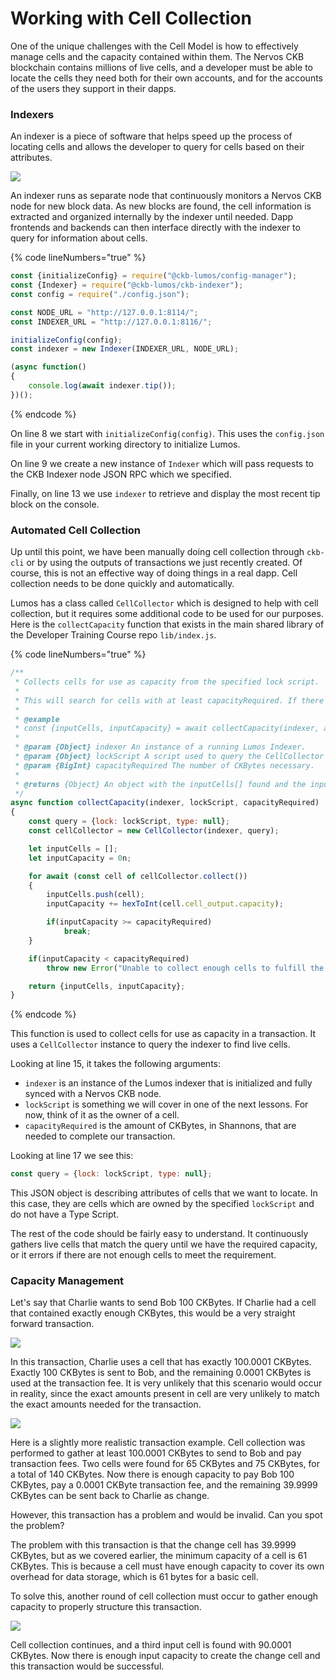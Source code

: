 # Working with Cell Collection

One of the unique challenges with the Cell Model is how to effectively manage cells and the capacity contained within them. The Nervos CKB blockchain contains millions of live cells, and a developer must be able to locate the cells they need both for their own accounts, and for the accounts of the users they support in their dapps.&#x20;

### Indexers

An indexer is a piece of software that helps speed up the process of locating cells and allows the developer to query for cells based on their attributes.

![](../.gitbook/assets/ckb-indexer.png)

An indexer runs as separate node that continuously monitors a Nervos CKB node for new block data. As new blocks are found, the cell information is extracted and organized internally by the indexer until needed. Dapp frontends and backends can then interface directly with the indexer to query for information about cells.

{% code lineNumbers="true" %}
```javascript
const {initializeConfig} = require("@ckb-lumos/config-manager");
const {Indexer} = require("@ckb-lumos/ckb-indexer"); 
const config = require("./config.json");

const NODE_URL = "http://127.0.0.1:8114/";
const INDEXER_URL = "http://127.0.0.1:8116/";

initializeConfig(config);
const indexer = new Indexer(INDEXER_URL, NODE_URL);

(async function()
{
    console.log(await indexer.tip());
})();
```
{% endcode %}

On line 8 we start with `initializeConfig(config)`. This uses the `config.json` file in your current working directory to initialize Lumos.

On line 9 we create a new instance of `Indexer` which will pass requests to the CKB Indexer node JSON RPC which we specified.

Finally, on line 13 we use `indexer` to retrieve and display the most recent tip block on the console.

### Automated Cell Collection

Up until this point, we have been manually doing cell collection through `ckb-cli` or by using the outputs of transactions we just recently created. Of course, this is not an effective way of doing things in a real dapp. Cell collection needs to be done quickly and automatically.

Lumos has a class called `CellCollector` which is designed to help with cell collection, but it requires some additional code to be used for our purposes. Here is the `collectCapacity` function that exists in the main shared library of the Developer Training Course repo `lib/index.js`.

{% code lineNumbers="true" %}
```javascript
/**
 * Collects cells for use as capacity from the specified lock script.
 * 
 * This will search for cells with at least capacityRequired. If there is insufficient capacity available an error will be thrown.
 * 
 * @example
 * const {inputCells, inputCapacity} = await collectCapacity(indexer, addressToScript("ckt1qyqvsv5240xeh85wvnau2eky8pwrhh4jr8ts8vyj37"), ckbytesToShannons(100n));
 * 
 * @param {Object} indexer An instance of a running Lumos Indexer.
 * @param {Object} lockScript A script used to query the CellCollector to find cells to use as capacity.
 * @param {BigInt} capacityRequired The number of CKBytes necessary.
 * 
 * @returns {Object} An object with the inputCells[] found and the inputCapacity contained within the provided Cells.  
 */
async function collectCapacity(indexer, lockScript, capacityRequired)
{
	const query = {lock: lockScript, type: null};
	const cellCollector = new CellCollector(indexer, query);

	let inputCells = [];
	let inputCapacity = 0n;

	for await (const cell of cellCollector.collect())
	{
		inputCells.push(cell);
		inputCapacity += hexToInt(cell.cell_output.capacity);

		if(inputCapacity >= capacityRequired)
			break;
	}

	if(inputCapacity < capacityRequired)
		throw new Error("Unable to collect enough cells to fulfill the capacity requirements.");

	return {inputCells, inputCapacity};
}
```
{% endcode %}

This function is used to collect cells for use as capacity in a transaction. It uses a `CellCollector` instance to query the indexer to find live cells.

Looking at line 15, it takes the following arguments:

* `indexer` is an instance of the Lumos indexer that is initialized and fully synced with a Nervos CKB node.
* `lockScript` is something we will cover in one of the next lessons. For now, think of it as the owner of a cell.
* `capacityRequired` is the amount of CKBytes, in Shannons, that are needed to complete our transaction.

Looking at line 17 we see this:

```javascript
const query = {lock: lockScript, type: null};
```

This JSON object is describing attributes of cells that we want to locate. In this case, they are cells which are owned by the specified `lockScript` and do not have a Type Script.

The rest of the code should be fairly easy to understand. It continuously gathers live cells that match the query until we have the required capacity, or it errors if there are not enough cells to meet the requirement.

### Capacity Management

Let's say that Charlie wants to send Bob 100 CKBytes. If Charlie had a cell that contained exactly enough CKBytes, this would be a very straight forward transaction.

![](../.gitbook/assets/cell-capacity-management.png)

In this transaction, Charlie uses a cell that has exactly 100.0001 CKBytes. Exactly 100 CKBytes is sent to Bob, and the remaining 0.0001 CKBytes is used at the transaction fee. It is very unlikely that this scenario would occur in reality, since the exact amounts present in cell are very unlikely to match the exact amounts needed for the transaction.

![](../.gitbook/assets/cell-capacity-management-2.png)

Here is a slightly more realistic transaction example. Cell collection was performed to gather at least 100.0001 CKBytes to send to Bob and pay transaction fees. Two cells were found for 65 CKBytes and 75 CKBytes, for a total of 140 CKBytes.  Now there is enough capacity to pay Bob 100 CKBytes, pay a 0.0001 CKByte transaction fee, and the remaining 39.9999 CKBytes can be sent back to Charlie as change.

However, this transaction has a problem and would be invalid. Can you spot the problem?

The problem with this transaction is that the change cell has 39.9999 CKBytes, but as we covered earlier, the minimum capacity of a cell is 61 CKBytes. This is because a cell must have enough capacity to cover its own overhead for data storage, which is 61 bytes for a basic cell.

To solve this, another round of cell collection must occur to gather enough capacity to properly structure this transaction.

![](../.gitbook/assets/cell-capacity-management-3.png)

Cell collection continues, and a third input cell is found with 90.0001 CKBytes. Now there is enough input capacity to create the change cell and this transaction would be successful.
